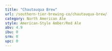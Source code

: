 ```yaml
---
title: "Chautauqua Brew"
url: /southern-tier-brewing-co/chautauqua-brew/
category: North American Ale
style: American-Style Amber/Red Ale
abv: 4.9
ibu: 0
srm: 0
upc: 0
---
```


